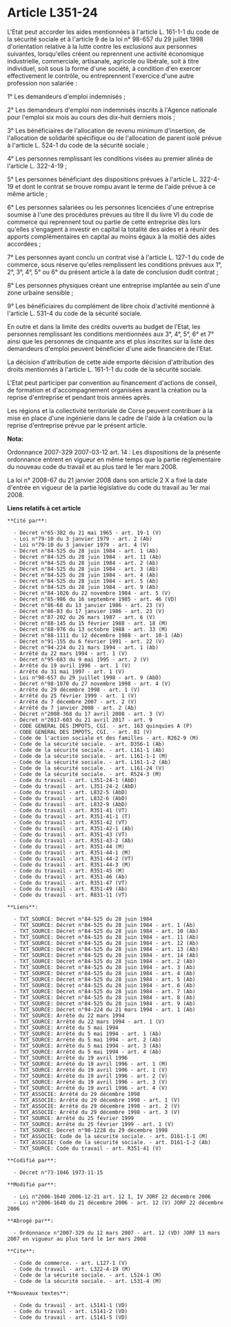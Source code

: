 # Article L351-24

L'Etat peut accorder les aides mentionnées à l'article L. 161-1-1 du code de la sécurité sociale et à l'article 9 de la loi
n° 98-657 du 29 juillet 1998 d'orientation relative à la lutte contre les exclusions aux personnes suivantes, lorsqu'elles
créent ou reprennent une activité économique industrielle, commerciale, artisanale, agricole ou libérale, soit à titre
individuel, soit sous la forme d'une société, à condition d'en exercer effectivement le contrôle, ou entreprennent l'exercice
d'une autre profession non salariée :

1° Les demandeurs d'emploi indemnisés ;

2° Les demandeurs d'emploi non indemnisés inscrits à l'Agence nationale pour l'emploi six mois au cours des dix-huit derniers
mois ;

3° Les bénéficiaires de l'allocation de revenu minimum d'insertion, de l'allocation de solidarité spécifique ou de
l'allocation de parent isolé prévue à l'article L. 524-1 du code de la sécurité sociale ;

4° Les personnes remplissant les conditions visées au premier alinéa de l'article L. 322-4-19 ;

5° Les personnes bénéficiant des dispositions prévues à l'article L. 322-4-19 et dont le contrat se trouve rompu avant le
terme de l'aide prévue à ce même article ;

6° Les personnes salariées ou les personnes licenciées d'une entreprise soumise à l'une des procédures prévues au titre II du
livre VI du code de commerce qui reprennent tout ou partie de cette entreprise dès lors qu'elles s'engagent à investir en
capital la totalité des aides et à réunir des apports complémentaires en capital au moins égaux à la moitié des aides
accordées ;

7° Les personnes ayant conclu un contrat visé à l'article L. 127-1 du code de commerce, sous réserve qu'elles remplissent les
conditions prévues aux 1°, 2°, 3°, 4°, 5° ou 6° du présent article à la date de conclusion dudit contrat ;

8° Les personnes physiques créant une entreprise implantée au sein d'une zone urbaine sensible ;

9° Les bénéficiaires du complément de libre choix d'activité mentionné à l'article L. 531-4 du code de la sécurité sociale.

En outre et dans la limite des crédits ouverts au budget de l'Etat, les personnes remplissant les conditions mentionnées aux
3°, 4°, 5°, 6° et 7° ainsi que les personnes de cinquante ans et plus inscrites sur la liste des demandeurs d'emploi peuvent
bénéficier d'une aide financière de l'Etat.

La décision d'attribution de cette aide emporte décision d'attribution des droits mentionnés à l'article L. 161-1-1 du code
de la sécurité sociale.

L'Etat peut participer par convention au financement d'actions de conseil, de formation et d'accompagnement organisées avant
la création ou la reprise d'entreprise et pendant trois années après.

Les régions et la collectivité territoriale de Corse peuvent contribuer à la mise en place d'une ingénierie dans le cadre de
l'aide à la création ou la reprise d'entreprise prévue par le présent article.

**Nota:**

Ordonnance 2007-329 2007-03-12 art. 14 : Les dispositions de la présente ordonnance entrent en vigueur en même temps que la
partie réglementaire du nouveau code du travail et au plus tard le 1er mars 2008.

La loi n° 2008-67 du 21 janvier 2008 dans son article 2 X a fixé la date d'entrée en vigueur de la partie législative du code
du travail au 1er mai 2008.

**Liens relatifs à cet article**

	**Cité par**:

	  - Décret n°65-382 du 21 mai 1965 - art. 19-1 (V)
	  - Loi n°79-10 du 3 janvier 1979 - art. 2 (Ab)
	  - Loi n°79-10 du 3 janvier 1979 - art. 4 (V)
	  - Décret n°84-525 du 28 juin 1984 - art. 1 (Ab)
	  - Décret n°84-525 du 28 juin 1984 - art. 11 (Ab)
	  - Décret n°84-525 du 28 juin 1984 - art. 2 (Ab)
	  - Décret n°84-525 du 28 juin 1984 - art. 3 (Ab)
	  - Décret n°84-525 du 28 juin 1984 - art. 4 (Ab)
	  - Décret n°84-525 du 28 juin 1984 - art. 5 (Ab)
	  - Décret n°84-525 du 28 juin 1984 - art. 9 (Ab)
	  - Décret n°84-1026 du 22 novembre 1984 - art. 5 (V)
	  - Décret n°85-986 du 16 septembre 1985 - art. 46 (VD)
	  - Décret n°86-68 du 13 janvier 1986 - art. 23 (V)
	  - Décret n°86-83 du 17 janvier 1986 - art. 23 (V)
	  - Décret n°87-202 du 26 mars 1987 - art. 6 (V)
	  - Décret n°88-145 du 15 février 1988 - art. 18 (M)
	  - Décret n°88-976 du 13 octobre 1988 - art. 33 (M)
	  - Décret n°88-1111 du 12 décembre 1988 - art. 10-1 (Ab)
	  - Décret n°91-155 du 6 février 1991 - art. 22 (V)
	  - Décret n°94-224 du 21 mars 1994 - art. 1 (Ab)
	  - Arrêté du 22 mars 1994 - art. 1 (V)
	  - Décret n°95-683 du 9 mai 1995 - art. 2 (V)
	  - Arrêté du 19 avril 1996 - art. 1 (V)
	  - Arrêté du 31 mai 1997 - art. 1 (V)
	  - Loi n°98-657 du 29 juillet 1998 - art. 9 (AbD)
	  - Décret n°98-1070 du 27 novembre 1998 - art. 4 (V)
	  - Arrêté du 29 décembre 1998 - art. 1 (V)
	  - Arrêté du 25 février 1999 - art. 1 (V)
	  - Arrêté du 7 décembre 2007 - art. 2 (V)
	  - Arrêté du 7 janvier 2008 - art. 2 (Ab)
	  - Décret n°2008-368 du 17 avril 2008 - art. 3 (V)
	  - Décret n°2017-603 du 21 avril 2017 - art. 9
	  - CODE GENERAL DES IMPOTS, CGI. - art. 163 quinquies A (P)
	  - CODE GENERAL DES IMPOTS, CGI. - art. 81 (V)
	  - Code de l'action sociale et des familles - art. R262-9 (M)
	  - Code de la sécurité sociale. - art. D356-1 (Ab)
	  - Code de la sécurité sociale. - art. L161-1 (Ab)
	  - Code de la sécurité sociale. - art. L161-1-1 (M)
	  - Code de la sécurité sociale. - art. L161-1-2 (Ab)
	  - Code de la sécurité sociale. - art. L161-24 (V)
	  - Code de la sécurité sociale. - art. R524-3 (M)
	  - Code du travail - art. L351-24-1 (AbD)
	  - Code du travail - art. L351-24-2 (AbD)
	  - Code du travail - art. L832-5 (AbD)
	  - Code du travail - art. L832-6 (AbD)
	  - Code du travail - art. L832-9 (AbD)
	  - Code du travail - art. R351-41 (VT)
	  - Code du travail - art. R351-41-1 (T)
	  - Code du travail - art. R351-42 (VT)
	  - Code du travail - art. R351-42-1 (Ab)
	  - Code du travail - art. R351-43 (VT)
	  - Code du travail - art. R351-43-2 (Ab)
	  - Code du travail - art. R351-44 (M)
	  - Code du travail - art. R351-44-1 (M)
	  - Code du travail - art. R351-44-2 (VT)
	  - Code du travail - art. R351-44-3 (M)
	  - Code du travail - art. R351-45 (M)
	  - Code du travail - art. R351-46 (Ab)
	  - Code du travail - art. R351-47 (VT)
	  - Code du travail - art. R351-49 (Ab)
	  - Code du travail - art. R831-11 (VT)

	**Liens**:

	  - TXT_SOURCE: Décret n°84-525 du 28 juin 1984
	  - TXT_SOURCE: Décret n°84-525 du 28 juin 1984 - art. 1 (Ab)
	  - TXT_SOURCE: Décret n°84-525 du 28 juin 1984 - art. 10 (Ab)
	  - TXT_SOURCE: Décret n°84-525 du 28 juin 1984 - art. 11 (Ab)
	  - TXT_SOURCE: Décret n°84-525 du 28 juin 1984 - art. 12 (Ab)
	  - TXT_SOURCE: Décret n°84-525 du 28 juin 1984 - art. 13 (Ab)
	  - TXT_SOURCE: Décret n°84-525 du 28 juin 1984 - art. 14 (Ab)
	  - TXT_SOURCE: Décret n°84-525 du 28 juin 1984 - art. 2 (Ab)
	  - TXT_SOURCE: Décret n°84-525 du 28 juin 1984 - art. 3 (Ab)
	  - TXT_SOURCE: Décret n°84-525 du 28 juin 1984 - art. 4 (Ab)
	  - TXT_SOURCE: Décret n°84-525 du 28 juin 1984 - art. 5 (Ab)
	  - TXT_SOURCE: Décret n°84-525 du 28 juin 1984 - art. 6 (Ab)
	  - TXT_SOURCE: Décret n°84-525 du 28 juin 1984 - art. 7 (Ab)
	  - TXT_SOURCE: Décret n°84-525 du 28 juin 1984 - art. 8 (Ab)
	  - TXT_SOURCE: Décret n°84-525 du 28 juin 1984 - art. 9 (Ab)
	  - TXT_SOURCE: Décret n°94-224 du 21 mars 1994 - art. 1 (Ab)
	  - TXT_SOURCE: Arrêté du 22 mars 1994
	  - TXT_SOURCE: Arrêté du 22 mars 1994 - art. 1 (V)
	  - TXT_SOURCE: Arrêté du 5 mai 1994
	  - TXT_SOURCE: Arrêté du 5 mai 1994 - art. 1 (Ab)
	  - TXT_SOURCE: Arrêté du 5 mai 1994 - art. 2 (Ab)
	  - TXT_SOURCE: Arrêté du 5 mai 1994 - art. 3 (Ab)
	  - TXT_SOURCE: Arrêté du 5 mai 1994 - art. 4 (Ab)
	  - TXT_SOURCE: Arrêté du 19 avril 1996
	  - TXT_SOURCE: Arrêté du 19 avril 1996 - art. 1 (M)
	  - TXT_SOURCE: Arrêté du 19 avril 1996 - art. 1 (V)
	  - TXT_SOURCE: Arrêté du 19 avril 1996 - art. 2 (V)
	  - TXT_SOURCE: Arrêté du 19 avril 1996 - art. 3 (V)
	  - TXT_SOURCE: Arrêté du 19 avril 1996 - art. 4 (V)
	  - TXT_ASSOCIE: Arrêté du 29 décembre 1998
	  - TXT_ASSOCIE: Arrêté du 29 décembre 1998 - art. 1 (V)
	  - TXT_ASSOCIE: Arrêté du 29 décembre 1998 - art. 2 (V)
	  - TXT_ASSOCIE: Arrêté du 29 décembre 1998 - art. 3 (V)
	  - TXT_SOURCE: Arrêté du 25 février 1999
	  - TXT_SOURCE: Arrêté du 25 février 1999 - art. 1 (V)
	  - TXT_SOURCE: Décret n°98-1228 du 29 décembre 1998
	  - TXT_ASSOCIE: Code de la sécurité sociale. - art. D161-1-1 (M)
	  - TXT_ASSOCIE: Code de la sécurité sociale. - art. D161-1-2 (Ab)
	  - TXT_SOURCE: Code du travail - art. R351-41 (V)

	**Codifié par**:

	  - Décret n°73-1046 1973-11-15

	**Modifié par**:

	  - Loi n°2006-1640 2006-12-21 art. 12 I, IV JORF 22 décembre 2006
	  - Loi n°2006-1640 du 21 décembre 2006 - art. 12 (V) JORF 22 décembre 2006

	**Abrogé par**:

	  - Ordonnance n°2007-329 du 12 mars 2007 - art. 12 (VD) JORF 13 mars 2007 en vigueur au plus tard le 1er mars 2008

	**Cite**:

	  - Code de commerce. - art. L127-1 (V)
	  - Code du travail - art. L322-4-19 (M)
	  - Code de la sécurité sociale. - art. L524-1 (M)
	  - Code de la sécurité sociale. - art. L531-4 (M)

	**Nouveaux textes**:

	  - Code du travail - art. L5141-1 (VD)
	  - Code du travail - art. L5141-2 (VD)
	  - Code du travail - art. L5141-5 (VD)
